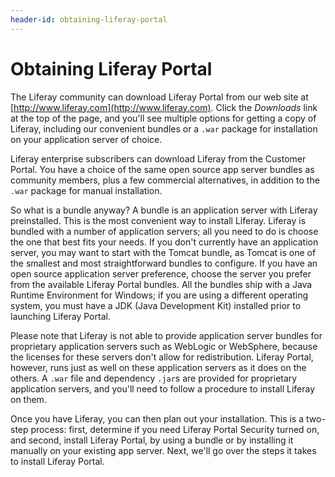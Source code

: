 ```yaml
---
header-id: obtaining-liferay-portal
---
```


# Obtaining Liferay Portal

The Liferay community can download Liferay Portal from our web site at
[http://www.liferay.com](http://www.liferay.com). Click the *Downloads* link at
the top of the page, and you'll see multiple options for getting a copy of
Liferay, including our convenient bundles or a `.war` package for installation
on your application server of choice.

Liferay enterprise subscribers can download Liferay from the Customer Portal.
You have a choice of the same open source app server bundles as community
members, plus a few commercial alternatives, in addition to the `.war` package
for manual installation. 

So what is a bundle anyway? A bundle is an application server with Liferay
preinstalled. This is the most convenient way to install Liferay. Liferay is
bundled with a number of application servers; all you need to do is choose the
one that best fits your needs. If you don't currently have an application
server, you may want to start with the Tomcat bundle, as Tomcat is one of the
smallest and most straightforward bundles to configure. If you have an open
source application server preference, choose the server you prefer from the
available Liferay Portal bundles. All the bundles ship with a Java Runtime
Environment for Windows; if you are using a different operating system, you must
have a JDK (Java Development Kit) installed prior to launching Liferay Portal.

Please note that Liferay is not able to provide application server bundles for
proprietary application servers such as WebLogic or WebSphere, because the
licenses for these servers don't allow for redistribution. Liferay Portal,
however, runs just as well on these application servers as it does on the
others. A `.war` file and dependency `.jar`s are provided for proprietary
application servers, and you'll need to follow a procedure to install Liferay on
them. 

Once you have Liferay, you can then plan out your installation. This is a
two-step process: first, determine if you need Liferay Portal Security turned
on, and second, install Liferay Portal, by using a bundle or by installing it
manually on your existing app server. Next, we'll go over the steps it takes to
install Liferay Portal.

